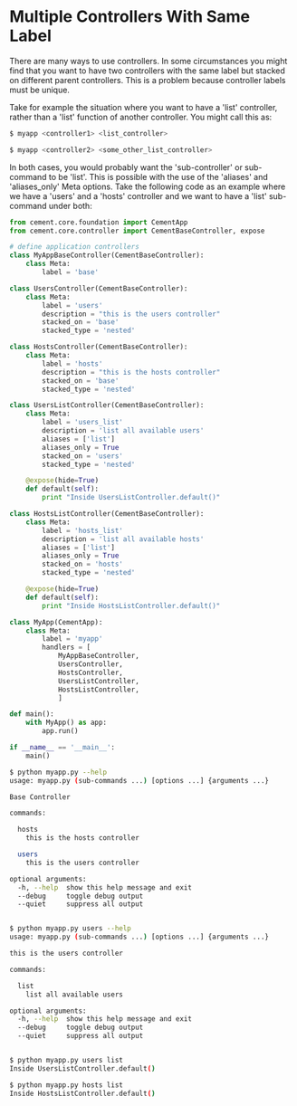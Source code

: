 Multiple Controllers With Same Label
==============================================================================

There are many ways to use controllers.  In some circumstances you might find
that you want to have two controllers with the same label but stacked on
different parent controllers.  This is a problem because controller labels
must be unique.

Take for example the situation where you want to have a 'list' controller,
rather than a 'list' function of another controller.  You might call this as:

```bash
$ myapp <controller1> <list_controller>

$ myapp <controller2> <some_other_list_controller>
```

In both cases, you would probably want the 'sub-controller' or sub-command to
be 'list'.  This is possible with the use of the 'aliases' and 'aliases_only'
Meta options.  Take the following code as an example where we have a 'users'
and a 'hosts' controller and we want to have a 'list' sub-command under both:

```python
from cement.core.foundation import CementApp
from cement.core.controller import CementBaseController, expose

# define application controllers
class MyAppBaseController(CementBaseController):
    class Meta:
        label = 'base'

class UsersController(CementBaseController):
    class Meta:
        label = 'users'
        description = "this is the users controller"
        stacked_on = 'base'
        stacked_type = 'nested'

class HostsController(CementBaseController):
    class Meta:
        label = 'hosts'
        description = "this is the hosts controller"
        stacked_on = 'base'
        stacked_type = 'nested'

class UsersListController(CementBaseController):
    class Meta:
        label = 'users_list'
        description = 'list all available users'
        aliases = ['list']
        aliases_only = True
        stacked_on = 'users'
        stacked_type = 'nested'

    @expose(hide=True)
    def default(self):
        print "Inside UsersListController.default()"

class HostsListController(CementBaseController):
    class Meta:
        label = 'hosts_list'
        description = 'list all available hosts'
        aliases = ['list']
        aliases_only = True
        stacked_on = 'hosts'
        stacked_type = 'nested'

    @expose(hide=True)
    def default(self):
        print "Inside HostsListController.default()"

class MyApp(CementApp):
    class Meta:
        label = 'myapp'
        handlers = [
            MyAppBaseController,
            UsersController,
            HostsController,
            UsersListController,
            HostsListController,
            ]

def main():
    with MyApp() as app:
        app.run()

if __name__ == '__main__':
    main()
```

```bash
$ python myapp.py --help
usage: myapp.py (sub-commands ...) [options ...] {arguments ...}

Base Controller

commands:

  hosts
    this is the hosts controller

  users
    this is the users controller

optional arguments:
  -h, --help  show this help message and exit
  --debug     toggle debug output
  --quiet     suppress all output


$ python myapp.py users --help
usage: myapp.py (sub-commands ...) [options ...] {arguments ...}

this is the users controller

commands:

  list
    list all available users

optional arguments:
  -h, --help  show this help message and exit
  --debug     toggle debug output
  --quiet     suppress all output


$ python myapp.py users list
Inside UsersListController.default()

$ python myapp.py hosts list
Inside HostsListController.default()
```
